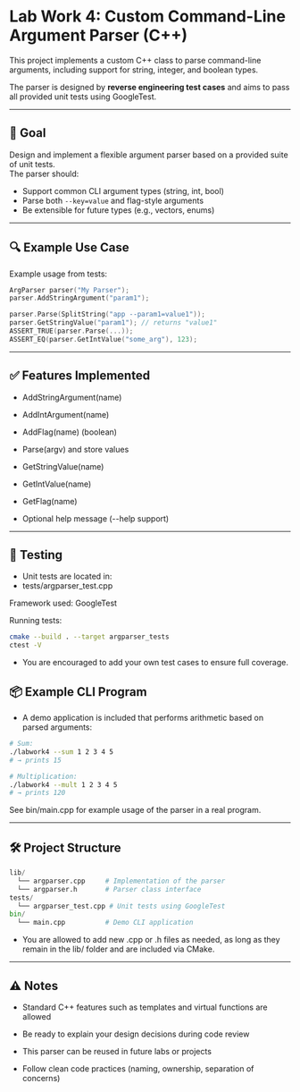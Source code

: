 # Lab Work 4: Custom Command-Line Argument Parser (C++)

This project implements a custom C++ class to parse command-line arguments, including support for string, integer, and boolean types.

The parser is designed by **reverse engineering test cases** and aims to pass all provided unit tests using GoogleTest.

---

## 🎯 Goal

Design and implement a flexible argument parser based on a provided suite of unit tests.  
The parser should:

- Support common CLI argument types (string, int, bool)
- Parse both `--key=value` and flag-style arguments
- Be extensible for future types (e.g., vectors, enums)

---

## 🔍 Example Use Case

Example usage from tests:

```cpp
ArgParser parser("My Parser");
parser.AddStringArgument("param1");

parser.Parse(SplitString("app --param1=value1"));
parser.GetStringValue("param1"); // returns "value1"
ASSERT_TRUE(parser.Parse(...));
ASSERT_EQ(parser.GetIntValue("some_arg"), 123);
```
---

## ✅ Features Implemented
- AddStringArgument(name)

- AddIntArgument(name)

- AddFlag(name) (boolean)

- Parse(argv) and store values

- GetStringValue(name)

- GetIntValue(name)

- GetFlag(name)

- Optional help message (--help support)

---

## 🔬 Testing

- Unit tests are located in:
- tests/argparser_test.cpp

Framework used: GoogleTest

Running tests:
```bash
cmake --build . --target argparser_tests
ctest -V
```

- You are encouraged to add your own test cases to ensure full coverage.

##  📦 Example CLI Program
- A demo application is included that performs arithmetic based on parsed arguments:
```bash
# Sum:
./labwork4 --sum 1 2 3 4 5
# → prints 15

# Multiplication:
./labwork4 --mult 1 2 3 4 5
# → prints 120
```
See bin/main.cpp for example usage of the parser in a real program.

---

## 🛠 Project Structure
```py
lib/
  └── argparser.cpp     # Implementation of the parser
  └── argparser.h       # Parser class interface
tests/
  └── argparser_test.cpp # Unit tests using GoogleTest
bin/
  └── main.cpp          # Demo CLI application
```
- You are allowed to add new .cpp or .h files as needed, as long as they remain in the lib/ folder and are included via CMake.
---

## ⚠️ Notes

- Standard C++ features such as templates and virtual functions are allowed

- Be ready to explain your design decisions during code review

- This parser can be reused in future labs or projects

- Follow clean code practices (naming, ownership, separation of concerns)

  






